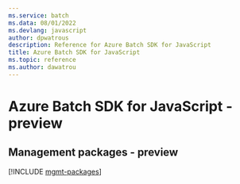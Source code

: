 ```yaml
---
ms.service: batch
ms.data: 08/01/2022
ms.devlang: javascript
author: dpwatrous
description: Reference for Azure Batch SDK for JavaScript
title: Azure Batch SDK for JavaScript
ms.topic: reference
ms.author: dawatrou
---
```

# Azure Batch SDK for JavaScript - preview

## Management packages - preview
[!INCLUDE [mgmt-packages](batch-mgmt-index.md)]